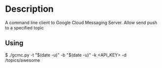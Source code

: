 # Description
A command line client to Google Cloud Messaging Server. Allow send push to a specified topic

## Using
$ ./gcmc.py -t "$(date -u)" -b "$(date -u)" -k \<API_KEY\> -d /topics/awesome
